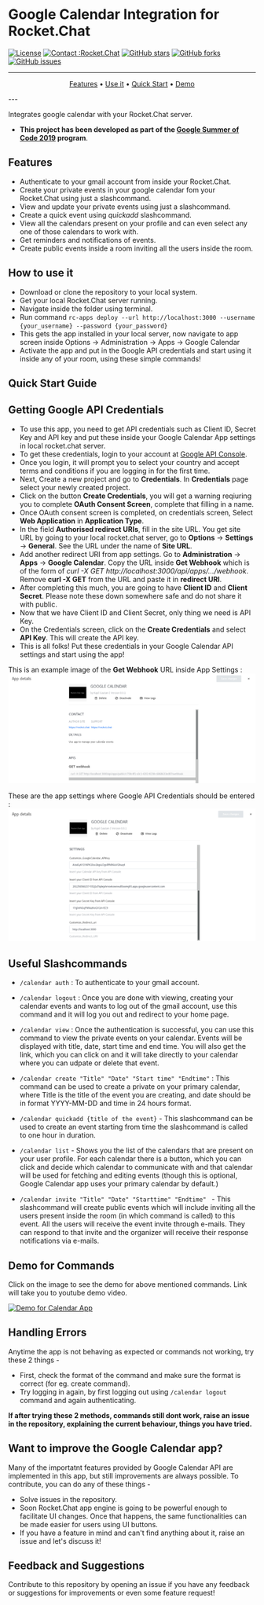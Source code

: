 # Google Calendar Integration for Rocket.Chat

[![License](http://img.shields.io/badge/license-MIT-green.svg?style=flat)](https://github.com/RocketChat/Apps.Google.Calendar/LICENSE)
[![Contact :Rocket.Chat](https://img.shields.io/badge/contact-Rocket.Chat-blue.svg?style=flat)](https://rocket.chat/)
[![GitHub stars](https://img.shields.io/github/stars/RocketChat/Apps.Google.Calendar.svg)](https://github.com/RocketChat/Apps.Google.Calendar/stargazers)
[![GitHub forks](https://img.shields.io/github/forks/RocketChat/Apps.Google.Calendar.svg)](https://github.com/RocketChat/Apps.Google.Calendar/network)
[![GitHub issues](https://img.shields.io/github/issues/RocketChat/Apps.Google.Calendar.svg)](https://github.com/RcoketChat/Apps.Google.Calendar/issues)

---
<p align="center">
    <a href="#features">Features</a> &bull;
    <a href="#how-to-use-it">Use it</a> &bull;
    <a href="#quick-start-guide">Quick Start</a> &bull;
    <a href="#demo-for-commands">Demo</a>
</p>
---

Integrates google calendar with your Rocket.Chat server.

* **This project has been developed as part of the [Google Summer of Code 2019](https://summerofcode.withgoogle.com/) program**.

## Features 
* Authenticate to your gmail account from inside your Rocket.Chat.
* Create your private events in your google calendar fom your Rocket.Chat using just a slashcommand.
* View and update your private events using just a slashcommand.
* Create a quick event using *quickadd* slashcommand.
* View all the calendars present on your profile and can even select any one of those calendars to work with.
* Get reminders and notifications of events.
* Create public events inside a room inviting all the users inside the room.

## How to use it
* Download or clone the repository to your local system.
* Get your local Rocket.Chat server running.
* Navigate inside the folder using terminal.
* Run command `rc-apps deploy --url http://localhost:3000 --username {your_username} --password {your_password}`
* This gets the app installed in your local server, now navigate to app screen inside Options -> Administration -> Apps -> Google Calendar
* Activate the app and put in the Google API credentials and start using it inside any of your room, using these simple commands! 

## Quick Start Guide

## Getting Google API Credentials

* To use this app, you need to get API credentials such as Client ID, Secret Key and API key and put these inside your Google Calendar App settings in local rocket.chat server.
* To get these credentials, login to your account at [Google API Console](https://console.developers.google.com).
* Once you login, it will prompt you to select your country and accept terms and conditions if you are logging in for the first time.
* Next, Create a new project and go to **Credentials**. In **Credentials** page select your newly created project.
* Click on the button **Create Credentials**, you will get a warning reqiuring you to complete **OAuth Consent Screen**, complete that filling in a name.
* Once OAuth consent screen is completed, on credentials screen, Select **Web Application** in **Application Type**.
* In the field **Authorised redirect URIs**, fill in the site URL. You get site URL by going to your local rocket.chat server, go to **Options** -> **Settings** -> **General**. See the URL under the name of **Site URL**.
* Add another redirect URI from app settings. Go to **Administration** -> **Apps** -> **Google Calendar**. Copy the URL inside **Get Webhook** which is of the form of *curl -X GET http://localhost:3000/api/apps/.../webhook*. Remove **curl -X GET** from the URL and paste it in **redirect URI**.
* After completing this much, you are going to have **Client ID** and **Client Secret**. Please note these down somewhere safe and do not share it with public.
* Now that we have Client ID and Client Secret, only thing we need is API Key. 
* On the Credentials screen, click on the **Create Credentials** and select **API Key**. This will create the API key.
* This is all folks! Put these credentials in your Google Calendar API settings and start using the app!

This is an example image of the **Get Webhook** URL inside App Settings : 
![Get Webhook setting](https://github.com/RocketChat/Apps.Google.Calendar/blob/Fix_1/Images/Pic2.png "App Settings for Webhook URL")

These are the app settings where Google API Credentials should be entered : 
![Google API settings](https://github.com/RocketChat/Apps.Google.Calendar/blob/Fix_1/Images/Pic1.png)

## Useful Slashcommands
* `/calendar auth` : To authenticate to your gmail account. 

* `/calendar logout` : Once you are done with viewing, creating your calendar events and wants to log out of the gmail account, use this command and it will log you out and redirect to your home page.

* `/calendar view` : Once the authentication is successful, you can use this command to view the private events on your calendar. Events will be displayed with title, date, start time and end time. You will also get the link, which you can click on and it will take directly to your calendar where you can udpate or delete that event.

* `/calendar create "Title" "Date" "Start time" "Endtime"` : This command can be used to create a private on your primary calendar, where Title is the title of the event you are creating, and date should be in format YYYY-MM-DD and time in 24 hours format.

* `/calendar quickadd {title of the event}` - This slashcommand can be used to create an event starting from time the slashcommand is called to one hour in duration.

* `/calendar list` - Shows you the list of the calendars that are present on your user profile. For each calendar there is a button, which you can click and decide which calendar to communicate with and that calendar will be used for fetching and editing events (though this is optional, Google Calendar app uses your primary calendar by default.)

* `/calendar invite "Title" "Date" "Starttime" "Endtime" ` - This slashcommand will create public events which will include inviting all the users present inside the room (in which command is called) to this event. All the users will receive the event invite through e-mails. They can respond to that invite and the organizer will receive their response notifications via e-mails.

## Demo for Commands

Click on the image to see the demo for above mentioned commands. Link will take you to youtube demo video.

[![Demo for Calendar App](https://img.youtube.com/vi/s7_UIrW29AI/0.jpg)](https://www.youtube.com/watch?v=s7_UIrW29AI) 

## Handling Errors

Anytime the app is not behaving as expected or commands not working, try these 2 things - 

* First, check the format of the command and make sure the format is correct (for eg. create command).
* Try logging in again, by first logging out using `/calendar logout` command and again authenticating.

**If after trying these 2 methods, commands still dont work, raise an issue in the repository, explaining the current behaviour, things you have tried.**

## Want to improve the Google Calendar app?

Many of the importatnt features provided by Google Calendar API are implemented in this app, but still improvements are always possible. To contribute, you can do any of these things - 

* Solve issues in the repository.
* Soon Rocket.Chat app engine is going to be powerful enough to facilitate UI changes. Once that happens, the same functionalities can be made easier for users using UI buttons.
* If you have a feature in mind and can't find anything about it, raise an issue and let's discuss it!

## Feedback and Suggestions
Contribute to this repository by opening an issue if you have any feedback or suggestions for improvements or even some feature request!


